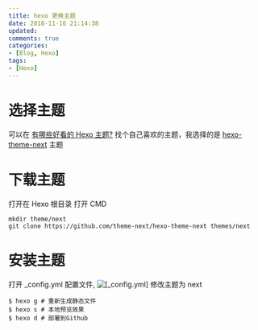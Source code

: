 ```yaml
---
title: hexo 更换主题
date: 2018-11-16 21:14:38
updated:
comments: true
categories:
- [Blog, Hexo]
tags:
- [Hexo]
---
```


# 选择主题

可以在 [有哪些好看的 Hexo 主题?](https://www.zhihu.com/question/24422335) 找个自己喜欢的主题，我选择的是 [hexo-theme-next](https://github.com/theme-next/hexo-theme-next) 主题

# 下载主题

打开在 Hexo 根目录 打开 CMD
```shell
mkdir theme/next
git clone https://github.com/theme-next/hexo-theme-next themes/next
```

# 安装主题
打开 _config.yml 配置文件,
![[_config.yml]](a.jpg)
修改主题为 next
```
$ hexo g # 重新生成静态文件
$ hexo s # 本地预览效果
$ hexo d # 部署到Github
```
